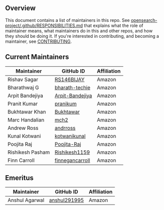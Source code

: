## Overview

This document contains a list of maintainers in this repo. See [opensearch-project/.github/RESPONSIBILITIES.md](https://github.com/opensearch-project/.github/blob/main/RESPONSIBILITIES.md#maintainer-responsibilities) that explains what the role of maintainer means, what maintainers do in this and other repos, and how they should be doing it. If you're interested in contributing, and becoming a maintainer, see [CONTRIBUTING](CONTRIBUTING.md).

## Current Maintainers

| Maintainer       | GitHub ID                                    | Affiliation |
|------------------|----------------------------------------------|-------------|
| Rishav Sagar     | [RS146BIJAY](https://github.com/RS146BIJAY)  | Amazon      |
| Bharathwaj G     | [bharath-techie](https://github.com/bharath-techie) | Amazon      |
| Arpit Bandejiya  | [Arpit-Bandejiya](https://github.com/Arpit-Bandejiya) | Amazon      |
| Pranit Kumar     | [pranikum](https://github.com/pranikum)      | Amazon      |
| Bukhtawar Khan   | [Bukhtawar](https://github.com/Bukhtawar)    | Amazon      |
| Marc Handalian   | [mch2](https://github.com/mch2)              | Amazon      |
| Andrew Ross      | [andrross](https://github.com/andrross)      | Amazon      |
| Kunal Kotwani    | [kotwanikunal](https://github.com/kotwanikunal) | Amazon      |
| Poojita Raj      | [Poojita-Raj](https://github.com/Poojita-Raj) | Amazon      |
| Rishikesh Pasham | [Rishikesh1159](https://github.com/Rishikesh1159)         | Amazon      |
| Finn Carroll     | [finnegancarroll](https://github.com/finnegancarroll)         | Amazon      |

## Emeritus

| Maintainer  | GitHub ID                                  | Affiliation |
|-------------| ------------------------------------------ | ----------- |
| Anshul Agarwal | [anshul291995](https://github.com/anshul291995)     | Amazon      |

